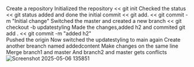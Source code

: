 Create a repository
Initialized the repository
<< git init
Checked the status
<< git status
added and done the initial commit
<< git add.
<< git commit -m "Initial change"
Switched the master and created a new branch
<< git checkout -b updatestyling
Made the changes,added h2 and commited
git add .
<< git commit -m "added h2"  
Pushed the origin
Now switched the updatestyling to main again
Create another breanch named addedcontent
Make changes on the same line
Merge branch1 and master
And branch2 and master gets conflicts
![Screenshot 2025-05-06 135851](https://github.com/user-attachments/assets/ed753078-8b2f-4f62-9b31-500a23a0445f)

